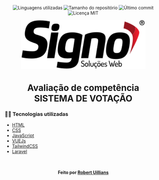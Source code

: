 <!-- Badges session -->
<p align="center">  
  <!-- languages -->
  <img src="https://img.shields.io/github/languages/count/robert-office/react-node-site-filmes?style=social" alt="Linguagens utilizadas">
  <!-- repo size -->
  <img src="https://img.shields.io/github/repo-size/robert-office/react-node-site-filmes?style=social" alt="Tamanho do repositório">
  <!-- last commit -->
  <img src="https://img.shields.io/github/last-commit/robert-office/react-node-site-filmes?style=social" alt="Último commit">
  <!-- licence MIT -->
  <img src="https://img.shields.io/github/license/robert-office/react-node-site-filmes?style=social" alt="Licença MIT">
</p>

<!--Banner session-->
<p align="center">
  <img width="400px" src="public/assets/logo-signo.svg" alt="logo signo" title="SIGNO web">
</p>

<!--About session-->
<h1 align="center">Avaliação de competência<br>SISTEMA DE VOTAÇÃO</h1>

<h3>👨‍💻 Tecnologias utilizadas</h3>

- [HTML](https://www.w3schools.com/html/)
- [CSS](https://developer.mozilla.org/pt-BR/docs/Web/CSS)
- [JavaScript](https://developer.mozilla.org/en-US/docs/Web/JavaScript)
- [VUEJs](https://vuejs.org/)
- [TailwindCSS](https://tailwindcss.com/)
- [Laravel](https://laravel.com/)

<!--Bottom session-->
<br><h4 align=center>Feito por <a target="_blank" href="https://robert-curriculo.netlify.app/" >Robert Uillians</a></h4>
